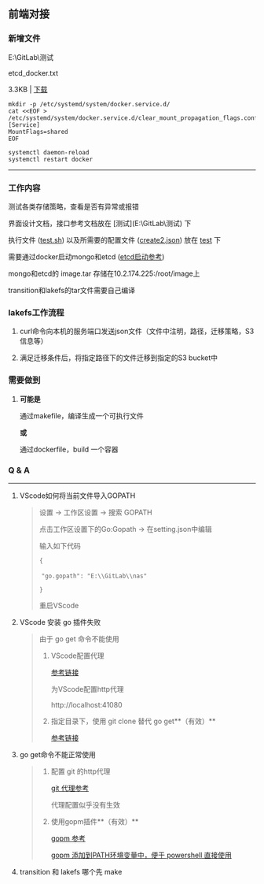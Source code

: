 ## 前端对接

### 新增文件

E:\GitLab\测试

etcd_docker.txt

3.3KB | [下载](https://file.wx2.qq.com/cgi-bin/mmwebwx-bin/webwxgetmedia?sender=@323dba854ce81c28e0c3527c5ad6919b&mediaid=@crypt_1910c664_07efd5040c637fa547efbbd5500e385cead43120718656afeac5d42be1ca6cc1606783e0e0e82f319a48dca44bbb41aa75e0aff95c6d22756e9e8d9cdc5da2da53cec037d0e4536b4bfaa29d27e21005d65242438cfdc321a4edb50972fa76df4496d3eddbba767880b59614511045e6236abb8cbd37789c92be5c62350b0ee47907d02545d32ce65faffd33b193ef93aa04f129cc7bfd7b670673d906daf7b9decb6b26ae99c58ca975ce99453864b2bbb73d9b4f2ea7713bbc99323f7989bb04d50ba0656686ae714fd26deaad8938&encryfilename=etcd_docker.txt&fromuser=1082467207&pass_ticket=undefined&webwx_data_ticket=gSewODJ7aUz1emtyqcSFITw6)

```
mkdir -p /etc/systemd/system/docker.service.d/
cat <<EOF > /etc/systemd/system/docker.service.d/clear_mount_propagation_flags.conf
[Service]
MountFlags=shared
EOF

systemctl daemon-reload
systemctl restart docker
```



---

### 工作内容

测试各类存储策略，查看是否有异常或报错

界面设计文档，接口参考文档放在 [测试](E:\GitLab\测试\) 下

执行文件 ([test.sh](E:\GitLab\测试\test\test.sh)) 以及所需要的配置文件 ([create2.json](E:\GitLab\测试\test\create2.json)) 放在 [test](E:\GitLab\测试\test) 下

需要通过docker启动mongo和etcd ([etcd启动参考](E:\GitLab\测试\etcd_docker.txt))

mongo和etcd的 image.tar 存储在10.2.174.225:/root/image上

transition和lakefs的tar文件需要自己编译



### lakefs工作流程

1. curl命令向本机的服务端口发送json文件（文件中注明，路径，迁移策略，S3信息等）

2. 满足迁移条件后，将指定路径下的文件迁移到指定的S3 bucket中



### 需要做到

1. **可能是**

   通过makefile，编译生成一个可执行文件

   **或**

   通过dockerfile，build 一个容器



















### Q & A

---

1. VScode如何将当前文件导入GOPATH

   > 设置 -> 工作区设置 -> 搜索 GOPATH
   >
   > 点击工作区设置下的Go:Gopath -> 在setting.json中编辑
   >
   > 输入如下代码
   >
   > `{ `
   >
   > ​	 `"go.gopath": "E:\\GitLab\\nas" `
   >
   > `}`
   >
   > 重启VScode

2. VScode 安装 go 插件失败

   > 由于 go get 命令不能使用
   >
   > 1. VScode配置代理
   >
   >    [参考链接](https://yeqown.github.io/2018/11/19/go-get遇到墙的解决方法/?utm_source=tuicool&utm_medium=referral)
   >
   >    为VScode配置http代理
   >
   >    http://localhost:41080
   >
   > 2. 指定目录下，使用 git clone 替代 go get**（有效）**
   >
   >    [参考链接](https://zhuanlan.zhihu.com/p/56567884)
   
3. go get命令不能正常使用

   > 1. 配置 git 的http代理
   >
   >    [git 代理参考](https://blog.csdn.net/zhyhang/article/details/78444974)
   >
   >    代理配置似乎没有生效
   >
   > 2. 使用gopm插件**（有效）**
   >
   >    [gopm 参考](<https://www.jianshu.com/p/db9e6ae0d227>)
   >
   >    [gopm 添加到PATH环境变量中，便于 powershell 直接使用](<https://github.com/gpmgo/gopm>)

4. transition 和 lakefs 哪个先 make

   > 